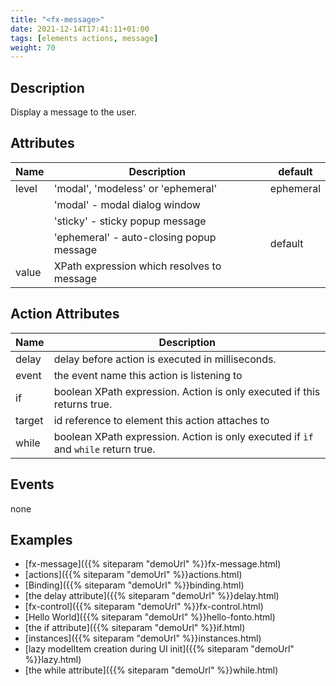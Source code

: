 ```yaml
---
title: "<fx-message>"
date: 2021-12-14T17:41:11+01:00
tags: [elements actions, message]
weight: 70
---
```


## Description

Display a message to the user.

## Attributes

| Name | Description | default |
|------|-------------| ------ |
| level | 'modal', 'modeless' or 'ephemeral' | ephemeral |
| | 'modal' - modal dialog window | |
| | 'sticky' - sticky popup message  | |
| | 'ephemeral' - auto-closing popup message  | default |
| value | XPath expression which resolves to message | |

## Action Attributes

| Name | Description |
|------|-------------|
| delay | delay before action is executed in milliseconds. |
| event | the event name this action is listening to |
| if | boolean XPath expression. Action is only executed if this returns true. |
| target | id reference to element this action attaches to |
| while | boolean XPath expression. Action is only executed if `ìf` and `while` return true. |

## Events

none

## Examples

* [fx-message]({{% siteparam "demoUrl" %}}fx-message.html)
* [actions]({{% siteparam "demoUrl" %}}actions.html)
* [Binding]({{% siteparam "demoUrl" %}}binding.html)
* [the delay attribute]({{% siteparam "demoUrl" %}}delay.html)
* [fx-control]({{% siteparam "demoUrl" %}}fx-control.html)
* [Hello World]({{% siteparam "demoUrl" %}}hello-fonto.html)
* [the if attribute]({{% siteparam "demoUrl" %}}if.html)
* [instances]({{% siteparam "demoUrl" %}}instances.html)
* [lazy modelItem creation during UI init]({{% siteparam "demoUrl" %}}lazy.html)
* [the while attribute]({{% siteparam "demoUrl" %}}while.html)



